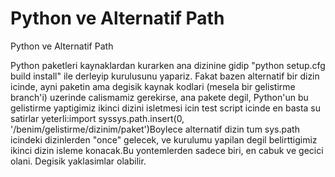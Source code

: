 # Python ve Alternatif Path


Python ve Alternatif Path



Python paketleri kaynaklardan kurarken ana dizinine gidip "python setup.cfg build install" ile derleyip kurulusunu yapariz. Fakat bazen alternatif bir dizin icinde, ayni paketin ama degisik kaynak kodlari (mesela bir gelistirme branch'i) uzerinde calismamiz gerekirse, ana pakete degil, Python'un bu gelistirme yaptigimiz ikinci dizini isletmesi icin test script icinde en basta su satirlar yeterli:import syssys.path.insert(0, '/benim/gelistirme/dizinim/paket')Boylece alternatif dizin tum sys.path icindeki dizinlerden "once" gelecek, ve kurulumu yapilan degil belirttigimiz ikinci dizin isleme konacak.Bu yontemlerden sadece biri, en cabuk ve gecici olani. Degisik yaklasimlar olabilir.




